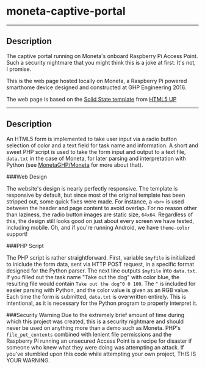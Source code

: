 # moneta-captive-portal
-----------
Description
-----------

The captive portal running on Moneta's onboard Raspberry Pi Access Point. Such a security nightmare that you might think this is a joke at first. It's not, I promise.

This is the web page hosted locally on Moneta, a Raspberry Pi powered smarthome device designed and constructed at GHP Engineering 2016. 

The web page is based on the [Solid State template](https://html5up.net/solid-state) from [HTML5 UP](html5up.net)

-----------
Description
-----------

An HTML5 form is implemented to take user input via a radio button selection of color and a text field for task name and information. A short and sweet PHP script is used to take the form input and output to a text file, `data.txt` in the case of Moneta, for later parsing and interpretation with Python (see [MonetaGHP/Moneta](https://github.com/MonetaGHP/Moneta) for more about that).

###Web Design

The website's design is nearly perfectly responsive. The template is responsive by default, but since most of the original template has been stripped out, some quick fixes were made. For instance, a `<br>` is used between the header and page content to avoid overlap. For no reason other than laziness, the radio button images are static size, `64x64`. Regardless of this, the design still looks good on just about every screen we have tested, including mobile. Oh, and if you're running Android, we have `theme-color` support!

###PHP Script

The PHP script is rather straightforward. First, variable `$myfile` is initialized to inlclude the form data, sent via HTTP POST request, in a specific format designed for the Python parser. The next line outputs `$myfile` into `data.txt`. If you filled out the task name "Take out the dog" with color blue, the resulting file would contain `Take out the dog^0 0 100`. The `^` is included for easier parsing with Python, and the color value is given as an RGB value. Each time the form is submitted, `data.txt` is overwritten entirely. This is intentional, as it is necessary for the Python program to properly interpret it.

###Security Warning
Due to the extremely brief amount of time during which this project was created, this is a security nightmare and should never be used on anything more than a demo such as Moneta. PHP's `file_put_contents` combined with lenient file permissions and the Raspberry Pi running an unsecured Access Point is a recipe for disaster if someone who knew what they were doing was attempting an attack. If you've stumbled upon this code while attempting your own project, THIS IS YOUR WARNING.